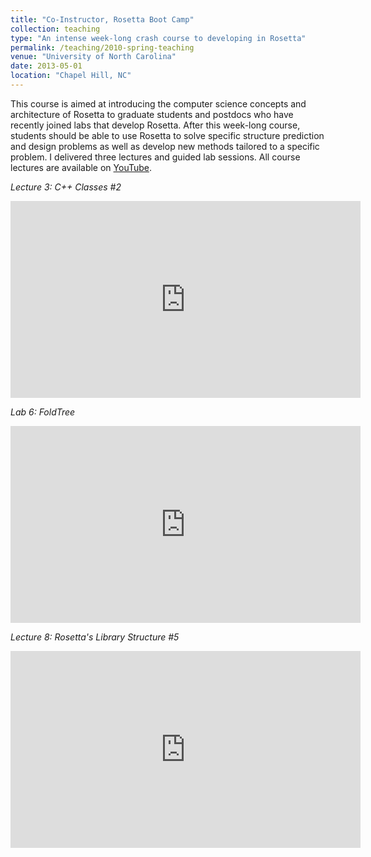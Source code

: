 ```yaml
---
title: "Co-Instructor, Rosetta Boot Camp"
collection: teaching
type: "An intense week-long crash course to developing in Rosetta"
permalink: /teaching/2010-spring-teaching
venue: "University of North Carolina"
date: 2013-05-01
location: "Chapel Hill, NC"
---
```


This course is aimed at introducing the computer science concepts and architecture of Rosetta to graduate students and postdocs who have recently joined labs that develop Rosetta. After this week-long course, students should be able to use Rosetta to solve specific structure prediction and design problems as well as develop new methods tailored to a specific problem. I delivered three lectures and guided lab sessions. All course lectures are available on [YouTube](https://www.youtube.com/user/RosettaCommons/feed).

*Lecture 3: C++ Classes #2*
<iframe width="560" height="315" src="https://www.youtube.com/embed/3_MA8jt6o38" frameborder="0" allow="autoplay; encrypted-media" allowfullscreen></iframe>

*Lab 6: FoldTree*
<iframe width="560" height="315" src="https://www.youtube.com/embed/62QxWluTZeI" frameborder="0" allow="autoplay; encrypted-media" allowfullscreen></iframe>

*Lecture 8: Rosetta's Library Structure #5*
<iframe width="560" height="315" src="https://www.youtube.com/embed/KpwylhI0DSk" frameborder="0" allow="autoplay; encrypted-media" allowfullscreen></iframe>

